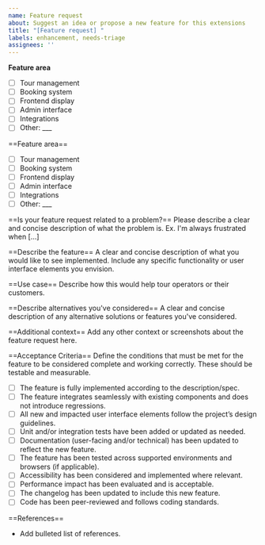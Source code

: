 ```yaml
---
name: Feature request
about: Suggest an idea or propose a new feature for this extensions
title: "[Feature request] "
labels: enhancement, needs-triage
assignees: ''
---
```


**Feature area**
- [ ] Tour management
- [ ] Booking system
- [ ] Frontend display
- [ ] Admin interface
- [ ] Integrations
- [ ] Other: ___

==Feature area==
- [ ] Tour management
- [ ] Booking system
- [ ] Frontend display
- [ ] Admin interface
- [ ] Integrations
- [ ] Other: ___

==Is your feature request related to a problem?==
Please describe a clear and concise description of what the problem is. Ex. I'm always frustrated when [...]

==Describe the feature==
A clear and concise description of what you would like to see implemented. Include any specific functionality or user interface elements you envision.

==Use case==
Describe how this would help tour operators or their customers.

==Describe alternatives you've considered==
A clear and concise description of any alternative solutions or features you've considered. 

==Additional context==
Add any other context or screenshots about the feature request here.

==Acceptance Criteria==
Define the conditions that must be met for the feature to be considered complete and working correctly. These should be testable and measurable.

- [ ] The feature is fully implemented according to the description/spec.
- [ ] The feature integrates seamlessly with existing components and does not introduce regressions.
- [ ] All new and impacted user interface elements follow the project’s design guidelines.
- [ ] Unit and/or integration tests have been added or updated as needed.
- [ ] Documentation (user-facing and/or technical) has been updated to reflect the new feature.
- [ ] The feature has been tested across supported environments and browsers (if applicable).
- [ ] Accessibility has been considered and implemented where relevant.
- [ ] Performance impact has been evaluated and is acceptable.
- [ ] The changelog has been updated to include this new feature.
- [ ] Code has been peer-reviewed and follows coding standards.

==References==
- Add bulleted list of references. 
